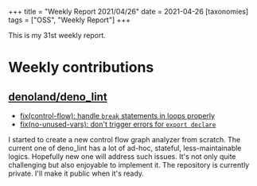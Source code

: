 +++
title = "Weekly Report 2021/04/26"
date = 2021-04-26
[taxonomies]
tags = ["OSS", "Weekly Report"]
+++

This is my 31st weekly report.

<!-- more -->

# Weekly contributions

## [denoland/deno_lint](https://github.com/denoland/deno_lint)

- [fix(control-flow): handle `break` statements in loops properly](https://github.com/denoland/deno_lint/pull/675)
- [fix(no-unused-vars): don't trigger errors for `export declare`](https://github.com/denoland/deno_lint/pull/673)

I started to create a new control flow graph analyzer from scratch. The current one of deno_lint has a lot of ad-hoc, stateful, less-maintainable logics. Hopefully new one will address such issues. It's not only quite challenging but also enjoyable to implement it. The repository is currently private. I'll make it public when it's ready.
